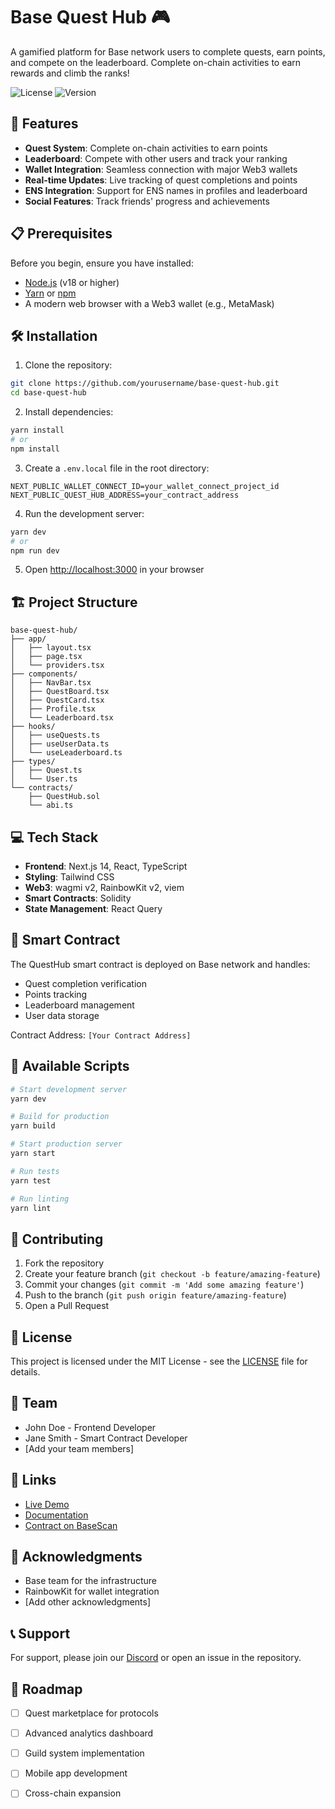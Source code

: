 # Base Quest Hub 🎮

A gamified platform for Base network users to complete quests, earn points, and compete on the leaderboard. Complete on-chain activities to earn rewards and climb the ranks!

![License](https://img.shields.io/badge/license-MIT-blue.svg)
![Version](https://img.shields.io/badge/version-1.0.0-green.svg)

## 🚀 Features

- **Quest System**: Complete on-chain activities to earn points
- **Leaderboard**: Compete with other users and track your ranking
- **Wallet Integration**: Seamless connection with major Web3 wallets
- **Real-time Updates**: Live tracking of quest completions and points
- **ENS Integration**: Support for ENS names in profiles and leaderboard
- **Social Features**: Track friends' progress and achievements

## 📋 Prerequisites

Before you begin, ensure you have installed:
- [Node.js](https://nodejs.org/) (v18 or higher)
- [Yarn](https://yarnpkg.com/) or [npm](https://www.npmjs.com/)
- A modern web browser with a Web3 wallet (e.g., MetaMask)

## 🛠️ Installation

1. Clone the repository:
```bash
git clone https://github.com/yourusername/base-quest-hub.git
cd base-quest-hub
```

2. Install dependencies:
```bash
yarn install
# or
npm install
```

3. Create a `.env.local` file in the root directory:
```env
NEXT_PUBLIC_WALLET_CONNECT_ID=your_wallet_connect_project_id
NEXT_PUBLIC_QUEST_HUB_ADDRESS=your_contract_address
```

4. Run the development server:
```bash
yarn dev
# or
npm run dev
```

5. Open [http://localhost:3000](http://localhost:3000) in your browser

## 🏗️ Project Structure

```
base-quest-hub/
├── app/
│   ├── layout.tsx
│   ├── page.tsx
│   └── providers.tsx
├── components/
│   ├── NavBar.tsx
│   ├── QuestBoard.tsx
│   ├── QuestCard.tsx
│   ├── Profile.tsx
│   └── Leaderboard.tsx
├── hooks/
│   ├── useQuests.ts
│   ├── useUserData.ts
│   └── useLeaderboard.ts
├── types/
│   ├── Quest.ts
│   └── User.ts
└── contracts/
    ├── QuestHub.sol
    └── abi.ts
```

## 💻 Tech Stack

- **Frontend**: Next.js 14, React, TypeScript
- **Styling**: Tailwind CSS
- **Web3**: wagmi v2, RainbowKit v2, viem
- **Smart Contracts**: Solidity
- **State Management**: React Query

## 🔑 Smart Contract

The QuestHub smart contract is deployed on Base network and handles:
- Quest completion verification
- Points tracking
- Leaderboard management
- User data storage

Contract Address: `[Your Contract Address]`

## 📝 Available Scripts

```bash
# Start development server
yarn dev

# Build for production
yarn build

# Start production server
yarn start

# Run tests
yarn test

# Run linting
yarn lint
```

## 🤝 Contributing

1. Fork the repository
2. Create your feature branch (`git checkout -b feature/amazing-feature`)
3. Commit your changes (`git commit -m 'Add some amazing feature'`)
4. Push to the branch (`git push origin feature/amazing-feature`)
5. Open a Pull Request

## 📜 License

This project is licensed under the MIT License - see the [LICENSE](LICENSE) file for details.

## 👥 Team

- John Doe - Frontend Developer
- Jane Smith - Smart Contract Developer
- [Add your team members]

## 🔗 Links

- [Live Demo](https://your-demo-link.com)
- [Documentation](https://your-docs-link.com)
- [Contract on BaseScan](https://basescan.org)

## 🙏 Acknowledgments

- Base team for the infrastructure
- RainbowKit for wallet integration
- [Add other acknowledgments]

## 📞 Support

For support, please join our [Discord](your-discord-link) or open an issue in the repository.

## 🚧 Roadmap

- [ ] Quest marketplace for protocols
- [ ] Advanced analytics dashboard
- [ ] Guild system implementation
- [ ] Mobile app development
- [ ] Cross-chain expansion


